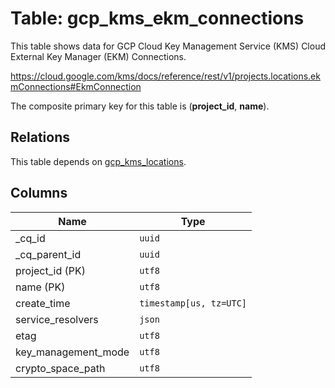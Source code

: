 # Table: gcp_kms_ekm_connections

This table shows data for GCP Cloud Key Management Service (KMS) Cloud External Key Manager (EKM) Connections.

https://cloud.google.com/kms/docs/reference/rest/v1/projects.locations.ekmConnections#EkmConnection

The composite primary key for this table is (**project_id**, **name**).

## Relations

This table depends on [gcp_kms_locations](gcp_kms_locations.md).

## Columns

| Name          | Type          |
| ------------- | ------------- |
|_cq_id|`uuid`|
|_cq_parent_id|`uuid`|
|project_id (PK)|`utf8`|
|name (PK)|`utf8`|
|create_time|`timestamp[us, tz=UTC]`|
|service_resolvers|`json`|
|etag|`utf8`|
|key_management_mode|`utf8`|
|crypto_space_path|`utf8`|